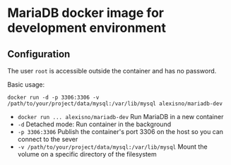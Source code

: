 MariaDB docker image for development environment
================================================

## Configuration

The user `root` is accessible outside the container and has no password.

Basic usage:
```
docker run -d -p 3306:3306 -v /path/to/your/project/data/mysql:/var/lib/mysql alexisno/mariadb-dev
```
* `docker run ... alexisno/mariadb-dev` Run MariaDB in a new container
* `-d` Detached mode: Run container in the background
* `-p 3306:3306` Publish the container's port 3306 on the host so you can connect to the sever
* `-v /path/to/your/project/data/mysql:/var/lib/mysql` Mount the volume on a specific directory of the filesystem
